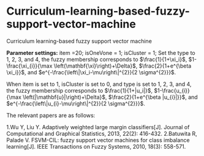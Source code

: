 # Curriculum-learning-based-fuzzy-support-vector-machine
Curriculum learning-based fuzzy support vector machine

**Parameter settings:**
item =20; 
isOneVone = 1;
isCluster = 1;
Set the type to 1, 2, 3, and 4, the fuzzy membership corresponds to $\frac{1}{1+\xi_i}$, $1-\frac{\xi_{i}}{\max \left(\mathbf{\xi}\right)+\Delta}$, $\frac{2}{1+e^{\beta \xi_i}}$, and $e^{-\frac{\left\|\xi_i-\mu\right\|^{2}}{2 \sigma^{2}}}$.

When item is set to 1, isCluster is set to 0, and type is set to 1, 2, 3, and 4, the fuzzy membership corresponds to $\frac{1}{1+|u_i|}$, $1-\frac{u_{i}}{\max \left(|\mathbf{u}|\right)+\Delta}$, $\frac{2}{1+e^{\beta |u_{i}|}}$, and $e^{-\frac{\left\|u_{i}-\mu\right\|^{2}}{2 \sigma^{2}}}$.

The relevant papers are as follows:

1.Wu Y, Liu Y. Adaptively weighted large margin classifiers[J]. Journal of Computational and Graphical Statistics, 2013, 22(2): 416-432.
2.Batuwita R, Palade V. FSVM-CIL: fuzzy support vector machines for class imbalance learning[J]. IEEE Transactions on Fuzzy Systems, 2010, 18(3): 558-571.
